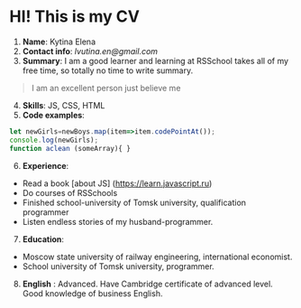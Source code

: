 # HI! This is my CV 
1. **Name**: Kytina Elena
2. **Contact info**: _lvutina.en@gmail.com_
3. **Summary**: I am a good learner and learning at RSSchool takes all of my free time, so totally no time to write summary. 
>I am an excellent person just believe me 
4. **Skills**: JS, CSS, HTML 
5.  **Code examples**: 
```javascript 
let newGirls=newBoys.map(item=>item.codePointAt());
console.log(newGirls);
function aclean (someArray){ }
```
6. **Experience**: 
* Read a book [about JS] (https://learn.javascript.ru) 
* Do courses of RSSchools
* Finished school-university of Tomsk university, qualification programmer
* Listen endless stories of my husband-programmer.
7. **Education**: 
* Moscow state university of railway engineering, international economist. 
* School university of Tomsk university, programmer.
8. **English** : Advanced. Have Cambridge certificate of advanced level. Good knowledge of business English.